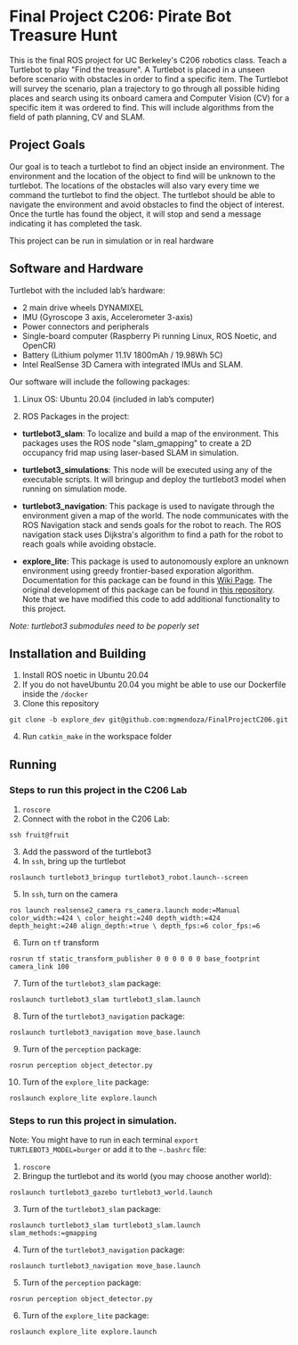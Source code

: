 # Final Project C206: Pirate Bot Treasure Hunt
This is the final ROS project for UC Berkeley's C206 robotics class. Teach a Turtlebot to play "Find the treasure". A Turtlebot is placed in a unseen before scenario with
obstacles in order to find a specific item. The Turtlebot will survey the scenario, plan a trajectory to go
through all possible hiding places and search using its onboard camera and Computer Vision (CV) for a
specific item it was ordered to find. This will include algorithms from the field of path planning, CV and SLAM.

## Project Goals
Our goal is to teach a turtlebot to find an object inside an environment. The environment and the location of the object to find will be unknown to the turtlebot. The locations of the obstacles will also vary every time we command the turtlebot to find the object. The turtlebot should be able to navigate the environment
and avoid obstacles to find the object of interest. Once the turtle has found the object, it will stop and send a message indicating it has completed the task.

This project can be run in simulation or in real hardware

## Software and Hardware

Turtlebot with the included lab’s hardware:
* 2 main drive wheels DYNAMIXEL
* IMU (Gyroscope 3 axis, Accelerometer 3-axis)
* Power connectors and peripherals
* Single-board computer (Raspberry Pi running Linux, ROS Noetic, and OpenCR)
* Battery (Lithium polymer 11.1V 1800mAh / 19.98Wh 5C)
* Intel RealSense 3D Camera with integrated IMUs and SLAM.

Our software will include the following packages:

1. Linux OS: Ubuntu 20.04 (included in lab’s computer)
   
2. ROS Packages in the project:

* **turtlebot3_slam**: To localize and build a map of the environment. This packages uses the ROS node "slam_gmapping" to create a 2D occupancy frid map using laser-based SLAM in simulation. 

* **turtlebot3_simulations**: This node will be executed using any of the executable scripts. It will bringup and deploy the turtlebot3 model when running on simulation mode.

* **turtlebot3_navigation**: This package is used to navigate through the environment given a map of the world. The node communicates with the ROS Navigation stack and sends goals for the robot to reach. The ROS navigation stack uses Dijkstra's algorithm to find a path for the robot to reach goals while avoiding obstacle.

* **explore_lite**: This package is used to autonomously explore an unknown environment using greedy frontier-based exporation algorithm. Documentation for this package can be found in this [Wiki Page](https://wiki.ros.org/explore_lite). The original development of this package can be found in [this repository](https://github.com/hrnr/m-explore). Note that we have modified this code to add additional functionality to this project. 

*Note: turtlebot3 submodules need to be poperly set*

## Installation and Building

1. Install ROS noetic in Ubuntu 20.04
2. If you do not haveUbuntu 20.04 you might be able to use our Dockerfile inside the ```/docker```
3. Clone this repository
 ``` 
 git clone -b explore_dev git@github.com:mgmendoza/FinalProjectC206.git
 ```
4. Run ```catkin_make``` in the workspace folder
## Running

### Steps to run this project in the C206 Lab
1. ```roscore```
2. Connect with the robot in the C206 Lab:
```
ssh fruit@fruit
```
3. Add the password of the turtlebot3
4. In ```ssh```, bring up the turtlebot
```
roslaunch turtlebot3_bringup turtlebot3_robot.launch--screen
```
5. In ```ssh```, turn on the camera
```
ros launch realsense2_camera rs_camera.launch mode:=Manual color_width:=424 \ color_height:=240 depth_width:=424 depth_height:=240 align_depth:=true \ depth_fps:=6 color_fps:=6
```
6. Turn on ```tf``` transform
```
rosrun tf static_transform_publisher 0 0 0 0 0 0 base_footprint camera_link 100
```
7. Turn of the ```turtlebot3_slam``` package:
```
roslaunch turtlebot3_slam turtlebot3_slam.launch
```
   
8. Turn of the ```turtlebot3_navigation``` package:
```
roslaunch turtlebot3_navigation move_base.launch
```
9. Turn of the ```perception``` package:
```
rosrun perception object_detector.py
```
10. Turn of the ```explore_lite``` package:
```
roslaunch explore_lite explore.launch
```
### Steps to run this project in simulation. 
Note: You might have to run in each terminal ```export TURTLEBOT3_MODEL=burger``` or add it to the ```~.bashrc``` file:
1. ```roscore```
2. Bringup the turtlebot and its world (you may choose another world):
```
roslaunch turtlebot3_gazebo turtlebot3_world.launch
```
3. Turn of the ```turtlebot3_slam``` package:
```
roslaunch turtlebot3_slam turtlebot3_slam.launch slam_methods:=gmapping
```
4. Turn of the ```turtlebot3_navigation``` package:
```
roslaunch turtlebot3_navigation move_base.launch
```
5. Turn of the ```perception``` package:
```
rosrun perception object_detector.py
```
6.  Turn of the ```explore_lite``` package:
```
roslaunch explore_lite explore.launch
```
